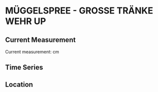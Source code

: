 # MÜGGELSPREE - GROSSE TRÄNKE WEHR UP

## Current Measurement

Current measurement: <Value topic="rivers/pegel-online/MGS/GROSSE TRÄNKE WEHR UP/measurementValue"/> cm

## Time Series

<TimeSeries topic="rivers/pegel-online/MGS/GROSSE TRÄNKE WEHR UP/measurementValue" period="week" />

## Location

<WorldMap>
  <Marker lat="52.3690528967884" lon="13.996388122651224" labelTopic="rivers/pegel-online/MGS/GROSSE TRÄNKE WEHR UP" />
</WorldMap>
